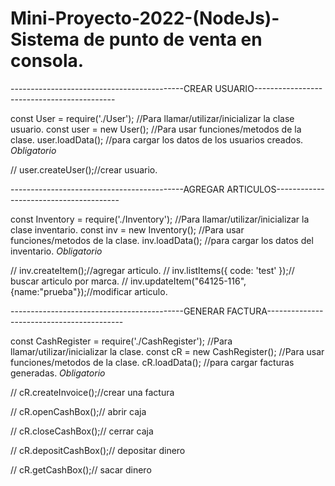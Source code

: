 # Mini-Proyecto-2022-(NodeJs)-Sistema de punto de venta en consola.

-------------------------------------------CREAR USUARIO-------------------------------------------

const User = require('./User'); //Para llamar/utilizar/inicializar la clase usuario.
const user = new User(); //Para usar funciones/metodos de la clase.
user.loadData(); //para cargar los datos de los usuarios creados. *Obligatorio*

// user.createUser();//crear usuario.

-------------------------------------------AGREGAR ARTICULOS---------------------------------------

const Inventory = require('./Inventory'); //Para llamar/utilizar/inicializar la clase inventario.
const inv = new Inventory(); //Para usar funciones/metodos de la clase.
inv.loadData(); //para cargar los datos del inventario. *Obligatorio*

// inv.createItem();//agregar articulo.
// inv.listItems({ code: 'test' });// buscar articulo por marca.
// inv.updateItem("64125-116", {name:"prueba"});//modificar articulo.

-------------------------------------------GENERAR FACTURA------------------------------------------

const CashRegister = require('./CashRegister'); //Para llamar/utilizar/inicializar la clase.
const cR = new CashRegister(); //Para usar funciones/metodos de la clase.
cR.loadData(); //para cargar facturas generadas. *Obligatorio*

// cR.createInvoice();//crear una factura

// cR.openCashBox();// abrir caja

// cR.closeCashBox();// cerrar caja

// cR.depositCashBox();// depositar dinero

// cR.getCashBox();// sacar dinero
